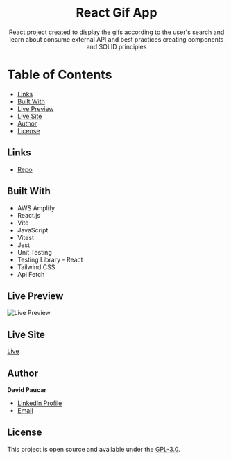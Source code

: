 <h1 align="center">React Gif App</h1>

<p align="center">React project created to display the gifs according to the user's search and learn about consume external API and best practices creating components and SOLID principles</p>

# Table of Contents

- [Links](#links)
- [Built With](#built-with)
- [Live Preview](#live-preview)
- [Live Site](#live-site)
- [Author](#author)
- [License](#license)

## Links

- [Repo](https://github.com/soydavidpaucar/react-gif-app "GitHub Repo")

## Built With

- AWS Amplify
- React.js
- Vite
- JavaScript
- Vitest
- Jest
- Unit Testing
- Testing Library - React
- Tailwind CSS
- Api Fetch

## Live Preview

![Live Preview](https://i.ibb.co/WsYPvs7/Clean-Shot-2022-12-04-at-23-12-22-2x.png)

## Live Site

[Live](https://gifapp.davidpaucar.com 'Live')

## Author

**David Paucar**

- [LinkedIn Profile](https://www.linkedin.com/in/davidpaucar/ "David Paucar")
- [Email](mailto:soydavidpaucar@gmail.com "Hi!")

## License

This project is open source and available under the [GPL-3.0](LICENSE).